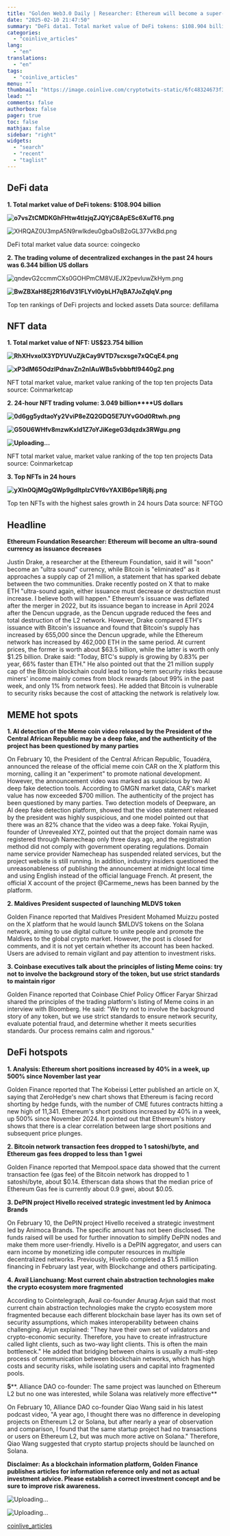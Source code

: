 ```yaml
---
title: "Golden Web3.0 Daily | Researcher: Ethereum will become a super-robust currency"
date: "2025-02-10 21:47:50"
summary: "DeFi data1. Total market value of DeFi tokens: $108.904 billionDeFi total market value data source: coingecko2. The trading volume of decentralized exchanges in the past 24 hours was 6.344 billion US dollarsTop ten rankings of DeFi projects and locked assets Data source: defillamaNFT data1. Total market value of NFT: US$23.754..."
categories:
  - "coinlive_articles"
lang:
  - "en"
translations:
  - "en"
tags:
  - "coinlive_articles"
menu: ""
thumbnail: "https://image.coinlive.com/cryptotwits-static/6fc48324673f3decba489d3d8812f64e.jpg"
lead: ""
comments: false
authorbox: false
pager: true
toc: false
mathjax: false
sidebar: "right"
widgets:
  - "search"
  - "recent"
  - "taglist"
---
```


**DeFi data**
-------------

**1. Total market value of DeFi tokens: $108.904 billion**

**![o7vsZtCMDKGhFHtw4tIzjqZJQYjC8ApESc6XufT6.png](https://img.jinse.cn/7347994_watermarknone.png "7347994")**

![XHRQAZ0U3mpA5N9rwIkdeu0gbaOsB2oGL377vkBd.png](https://img.jinse.cn/7347995_watermarknone.png "7347995")

DeFi total market value data source: coingecko

**2. The trading volume of decentralized exchanges in the past 24 hours was 6.344 billion US dollars**

![qndevG2ccmmCXs0GOHPmCM8VJEJX2pevluwZkHym.png](https://img.jinse.cn/7347997_watermarknone.png "7347997")

**![BwZBXaH8Ej2R16dV31FLYvI0ybLH7qBA7JoZqlqV.png](https://img.jinse.cn/7347996_watermarknone.png "7347999")**

Top ten rankings of DeFi projects and locked assets Data source: defillama

**NFT data**
------------

**1. Total market value of NFT: US$23.754 billion**

**![RhXHvxolX3YDYUVuZjkCay9VTD7scxsge7xQCqE4.png](https://img.jinse.cn/7348000_watermarknone.png "7348000")**

**![xP3dM65OdzIPdnavZn2nIAuWBs5vbbbftI9440g2.png](https://img.jinse.cn/7348001_watermarknone.png "7348001")**

NFT total market value, market value ranking of the top ten projects Data source: Coinmarketcap

**2. 24-hour NFT trading volume: 3.049 billion****US dollars**

**![0d6gg5ydtaoYy2VviP8eZQ2GDQ5E7UYvGOd0Rtwh.png](https://img.jinse.cn/7348003_watermarknone.png "7348003")**

**![G50U6WHfv8mzwKxId1Z7oYJiKegeG3dqzdx3RWgu.png](https://img.jinse.cn/7348002_watermarknone.png "7348002")**

**![](http://boss-new.px.jinse.com.cn/UEditor/themes/default/images/spacer.gif "Uploading...")**

NFT total market value, market value ranking of the top ten projects Data source: Coinmarketcap

**3. Top NFTs in 24 hours**

**![yXIn0QjMQgQWp9gdItplzCVf6vYAXIB6pe1iRj8j.png](https://img.jinse.cn/7348004_watermarknone.png "7348004")**

Top ten NFTs with the highest sales growth in 24 hours Data source: NFTGO

Headline
--------

**Ethereum Foundation Researcher: Ethereum will become an ultra-sound currency as issuance decreases**

Justin Drake, a researcher at the Ethereum Foundation, said it will "soon" become an "ultra sound" currency, while Bitcoin is "eliminated" as it approaches a supply cap of 21 million, a statement that has sparked debate between the two communities. Drake recently posted on X that to make ETH "ultra-sound again, either issuance must decrease or destruction must increase. I believe both will happen."
Ethereum's issuance was deflated after the merger in 2022, but its issuance began to increase in April 2024 after the Dencun upgrade, as the Dencun upgrade reduced the fees and total destruction of the L2 network. However, Drake compared ETH's issuance with Bitcoin's issuance and found that Bitcoin's supply has increased by 655,000 since the Dencun upgrade, while the Ethereum network has increased by 462,000 ETH in the same period. At current prices, the former is worth about $63.5 billion, while the latter is worth only $1.25 billion. Drake said: "Today, BTC's supply is growing by 0.83% per year, 66% faster than ETH." He also pointed out that the 21 million supply cap of the Bitcoin blockchain could lead to long-term security risks because miners' income mainly comes from block rewards (about 99% in the past week, and only 1% from network fees). He added that Bitcoin is vulnerable to security risks because the cost of attacking the network is relatively low.

MEME hot spots
--------------

**1. AI detection of the Meme coin video released by the President of the Central African Republic may be a deep fake, and the authenticity of the project has been questioned by many parties**

On February 10, the President of the Central African Republic, Touadéra, announced the release of the official meme coin CAR on the X platform this morning, calling it an "experiment" to promote national development. However, the announcement video was marked as suspicious by two AI deep fake detection tools. According to GMGN market data, CAR's market value has now exceeded $700 million.
The authenticity of the project has been questioned by many parties. Two detection models of Deepware, an AI deep fake detection platform, showed that the video statement released by the president was highly suspicious, and one model pointed out that there was an 82% chance that the video was a deep fake.
Yokai Ryujin, founder of Unrevealed XYZ, pointed out that the project domain name was registered through Namecheap only three days ago, and the registration method did not comply with government operating regulations. Domain name service provider Namecheap has suspended related services, but the project website is still running.
In addition, industry insiders questioned the unreasonableness of publishing the announcement at midnight local time and using English instead of the official language French. At present, the official X account of the project @Carmeme\_news has been banned by the platform.


**2. Maldives President suspected of launching MLDVS token**

Golden Finance reported that Maldives President Mohamed Muizzu posted on the X platform that he would launch $MLDVS tokens on the Solana network, aiming to use digital culture to unite people and promote the Maldives to the global crypto market.
However, the post is closed for comments, and it is not yet certain whether its account has been hacked. Users are advised to remain vigilant and pay attention to investment risks.

**3. Coinbase executives talk about the principles of listing Meme coins: try not to involve the background story of the token, but use strict standards to maintain rigor**

Golden Finance reported that Coinbase Chief Policy Officer Faryar Shirzad shared the principles of the trading platform's listing of Meme coins in an interview with Bloomberg. He said: "We try not to involve the background story of any token, but we use strict standards to ensure network security, evaluate potential fraud, and determine whether it meets securities standards. Our process remains calm and rigorous."


DeFi hotspots
-------------

**1. Analysis: Ethereum short positions increased by 40% in a week, up 500% since November last year**

Golden Finance reported that The Kobeissi Letter published an article on X, saying that ZeroHedge's new chart shows that Ethereum is facing record shorting by hedge funds, with the number of CME futures contracts hitting a new high of 11,341. Ethereum's short positions increased by 40% in a week, up 500% since November 2024.
It pointed out that Ethereum's history shows that there is a clear correlation between large short positions and subsequent price plunges.

**2. Bitcoin network transaction fees dropped to 1 satoshi/byte, and Ethereum gas fees dropped to less than 1 gwei**

Golden Finance reported that Mempool.space data showed that the current transaction fee (gas fee) of the Bitcoin network has dropped to 1 satoshi/byte, about $0.14. Etherscan data shows that the median price of Ethereum Gas fee is currently about 0.9 gwei, about $0.05.


**3. DePIN project Hivello received strategic investment led by Animoca Brands**

On February 10, the DePIN project Hivello received a strategic investment led by Animoca Brands. The specific amount has not been disclosed. The funds raised will be used for further innovation to simplify DePIN nodes and make them more user-friendly.
Hivello is a DePIN aggregator, and users can earn income by monetizing idle computer resources in multiple decentralized networks. Previously, Hivello completed a $1.5 million financing in February last year, with Blockchange and others participating.

**4. Avail Lianchuang: Most current chain abstraction technologies make the crypto ecosystem more fragmented**

According to Cointelegraph, Avail co-founder Anurag Arjun said that most current chain abstraction technologies make the crypto ecosystem more fragmented because each different blockchain base layer has its own set of security assumptions, which makes interoperability between chains challenging.
Arjun explained: "They have their own set of validators and crypto-economic security. Therefore, you have to create infrastructure called light clients, such as two-way light clients. This is often the main bottleneck."
He added that bridging between chains is usually a multi-step process of communication between blockchain networks, which has high costs and security risks, while isolating users and capital into fragmented pools.


**5****. Alliance DAO co-founder: The same project was launched on Ethereum L2 but no one was interested, while Solana was relatively more effective**

On February 10, Alliance DAO co-founder Qiao Wang said in his latest podcast video, "A year ago, I thought there was no difference in developing projects on Ethereum L2 or Solana, but after nearly a year of observation and comparison, I found that the same startup project had no transactions or users on Ethereum L2, but was much more active on Solana." Therefore, Qiao Wang suggested that crypto startup projects should be launched on Solana.


**Disclaimer: As a blockchain information platform, Golden Finance publishes articles for information reference only and not as actual investment advice. Please establish a correct investment concept and be sure to improve risk awareness.** 

![](http://boss-new.px.jinse.com.cn/UEditor/themes/default/images/spacer.gif "Uploading...")

![](http://boss-new.px.jinse.com.cn/UEditor/themes/default/images/spacer.gif "Uploading...")

[coinlive_articles](https://www.coinlive.com/news/golden-web3-0-daily-researcher-ethereum-will-become-a-super-robust)
